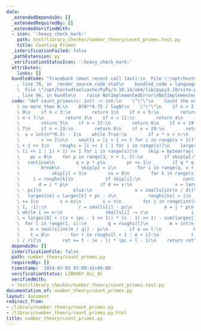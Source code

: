 ```yaml
---
data:
  _extendedDependsOn: []
  _extendedRequiredBy: []
  _extendedVerifiedWith:
  - icon: ':heavy_check_mark:'
    path: test/library_checker/number_theory/count_primes.test.py
    title: Counting Primes
  _isVerificationFailed: false
  _pathExtension: py
  _verificationStatusIcon: ':heavy_check_mark:'
  attributes:
    links: []
  bundledCode: "Traceback (most recent call last):\n  File \"/opt/hostedtoolcache/PyPy/3.10.14/x64/lib/pypy3.10/site-packages/onlinejudge_verify/documentation/build.py\"\
    , line 76, in _render_source_code_stat\n    bundled_code = language.bundle(\n\
    \  File \"/opt/hostedtoolcache/PyPy/3.10.14/x64/lib/pypy3.10/site-packages/onlinejudge_verify/languages/python.py\"\
    , line 96, in bundle\n    raise NotImplementedError\nNotImplementedError\n"
  code: "def count_primes(n: int) -> int:\n    \"\"\"\n    Count the number of primes\
    \ no more than N.\n    O(N**0.75 / logN)\n    \"\"\"\n    if n < 2:\n        return\
    \ 0\n    if n < 3:\n        return 1\n    if n < 5:\n        return 2\n    if\
    \ n < 7:\n        return 3\n    if n < 11:\n        return 4\n    if n < 13:\n\
    \        return 5\n    if n < 17:\n        return 6\n    if n < 19:\n        return\
    \ 7\n    if n < 23:\n        return 8\n    if n < 29:\n        return 9\n\n  \
    \  v = int(n**0.5) - 1\n    while True:\n        if v * v > n:\n            break\n\
    \        v += 1\n\n    smalls = [i + 1 >> 1 for i in range(v + 1)]\n    s = v\
    \ + 1 >> 1\n    roughs = [i << 1 | 1 for i in range(s)]\n    larges = [int(n /\
    \ (i << 1 | 1) + 1) >> 1 for i in range(s)]\n    skip = bytearray([0] * (v + 1))\n\
    \    pc = 0\n    for p in range(3, v + 1, 2):\n        if skip[p]:\n         \
    \   continue\n        q = p * p\n        pc += 1\n        if q * q > n:\n    \
    \        break\n        skip[p] = 1\n        for i in range(q, v + 1, p << 1):\n\
    \            skip[i] = 1\n        ns = 0\n        for k in range(s):\n       \
    \     i = roughs[k]\n            if skip[i]:\n                continue\n     \
    \       d = i * p\n            if d <= v:\n                x = larges[smalls[d]\
    \ - pc]\n            else:\n                x = smalls[int(n / d)]\n         \
    \   larges[ns] = larges[k] + pc - x\n            roughs[ns] = i\n            ns\
    \ += 1\n        s = ns\n        i = v\n        for j in range(int(v / p), p -\
    \ 1, -1):\n            c = smalls[j] - pc\n            e = j * p\n           \
    \ while i >= e:\n                smalls[i] -= c\n                i -= 1\n    ret\
    \ = larges[0] + ((s + (pc - 1 << 1)) * (s - 1) >> 1) - sum(larges[1:s])\n\n  \
    \  for l in range(1, s):\n        q = roughs[l]\n        m = int(n / q)\n    \
    \    e = smalls[int(m / q)] - pc\n        if e <= l:\n            break\n    \
    \    t = 0\n        for r in roughs[l + 1 : e + 1]:\n            t += smalls[int(m\
    \ / r)]\n        ret += t - (e - l) * (pc + l - 1)\n    return ret\n"
  dependsOn: []
  isVerificationFile: false
  path: number_theory/count_primes.py
  requiredBy: []
  timestamp: '2024-07-02 07:09:42+09:00'
  verificationStatus: LIBRARY_ALL_AC
  verifiedWith:
  - test/library_checker/number_theory/count_primes.test.py
documentation_of: number_theory/count_primes.py
layout: document
redirect_from:
- /library/number_theory/count_primes.py
- /library/number_theory/count_primes.py.html
title: number_theory/count_primes.py
---
```

